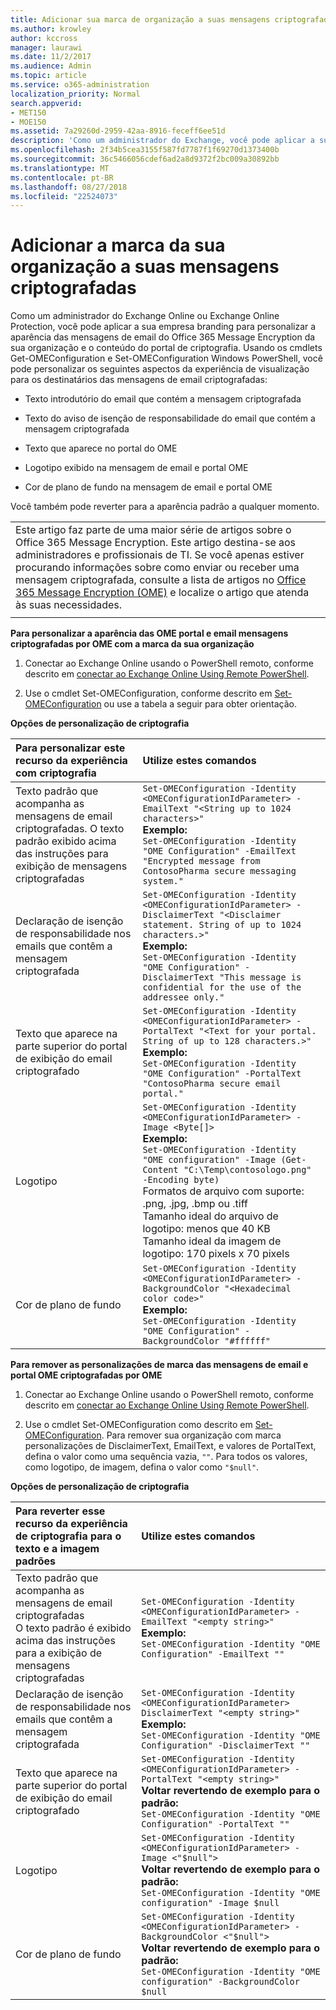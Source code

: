 ```yaml
---
title: Adicionar sua marca de organização a suas mensagens criptografadas
ms.author: krowley
author: kccross
manager: laurawi
ms.date: 11/2/2017
ms.audience: Admin
ms.topic: article
ms.service: o365-administration
localization_priority: Normal
search.appverid:
- MET150
- MOE150
ms.assetid: 7a29260d-2959-42aa-8916-feceff6ee51d
description: 'Como um administrador do Exchange, você pode aplicar a sua organização identidade visual a mensagens de email criptografadas da sua organização e o conteúdo do portal de criptografia. '
ms.openlocfilehash: 2f34b5cea3155f587fd7787f1f69270d1373400b
ms.sourcegitcommit: 36c5466056cdef6ad2a8d9372f2bc009a30892bb
ms.translationtype: MT
ms.contentlocale: pt-BR
ms.lasthandoff: 08/27/2018
ms.locfileid: "22524073"
---
```

# <a name="add-your-organizations-brand-to-your-encrypted-messages"></a>Adicionar a marca da sua organização a suas mensagens criptografadas

Como um administrador do Exchange Online ou Exchange Online Protection, você pode aplicar a sua empresa branding para personalizar a aparência das mensagens de email do Office 365 Message Encryption da sua organização e o conteúdo do portal de criptografia. Usando os cmdlets Get-OMEConfiguration e Set-OMEConfiguration Windows PowerShell, você pode personalizar os seguintes aspectos da experiência de visualização para os destinatários das mensagens de email criptografadas:
  
- Texto introdutório do email que contém a mensagem criptografada
    
- Texto do aviso de isenção de responsabilidade do email que contém a mensagem criptografada
    
- Texto que aparece no portal do OME
    
- Logotipo exibido na mensagem de email e portal OME
    
- Cor de plano de fundo na mensagem de email e portal OME
    
Você também pode reverter para a aparência padrão a qualquer momento.
  
||
|:-----|
|Este artigo faz parte de uma maior série de artigos sobre o Office 365 Message Encryption. Este artigo destina-se aos administradores e profissionais de TI. Se você apenas estiver procurando informações sobre como enviar ou receber uma mensagem criptografada, consulte a lista de artigos no [Office 365 Message Encryption (OME)](ome.md) e localize o artigo que atenda às suas necessidades. |
||
   
**Para personalizar a aparência das OME portal e email mensagens criptografadas por OME com a marca da sua organização**
  
1. Conectar ao Exchange Online usando o PowerShell remoto, conforme descrito em [conectar ao Exchange Online Using Remote PowerShell](http://technet.microsoft.com/en-us/library/jj984289%28v=exchg.150%29.aspx).
    
2. Use o cmdlet Set-OMEConfiguration, conforme descrito em [Set-OMEConfiguration](http://technet.microsoft.com/en-us/3ef0aec0-ce28-411d-abe8-7236f082af1b) ou use a tabela a seguir para obter orientação. 
    
**Opções de personalização de criptografia**

|**Para personalizar este recurso da experiência com criptografia**|**Utilize estes comandos**|
|:-----|:-----|
|Texto padrão que acompanha as mensagens de email criptografadas. O texto padrão exibido acima das instruções para exibição de mensagens criptografadas  <br/> | `Set-OMEConfiguration -Identity <OMEConfigurationIdParameter> -EmailText "<String up to 1024 characters>"` <br/> **Exemplo:** <br/>  `Set-OMEConfiguration -Identity "OME Configuration" -EmailText "Encrypted message from ContosoPharma secure messaging system."`|
|Declaração de isenção de responsabilidade nos emails que contêm a mensagem criptografada  <br/> | `Set-OMEConfiguration -Identity <OMEConfigurationIdParameter> -DisclaimerText "<Disclaimer statement. String of up to 1024 characters.>"` <br/> **Exemplo:** <br/>  `Set-OMEConfiguration -Identity "OME Configuration" -DisclaimerText "This message is confidential for the use of the addressee only."` <br/> |
|Texto que aparece na parte superior do portal de exibição do email criptografado<br/> | `Set-OMEConfiguration -Identity <OMEConfigurationIdParameter> -PortalText "<Text for your portal. String of up to 128 characters.>"` <br/> **Exemplo:** <br/>  `Set-OMEConfiguration -Identity "OME Configuration" -PortalText "ContosoPharma secure email portal."` <br/> |
|Logotipo  <br/> | `Set-OMEConfiguration -Identity <OMEConfigurationIdParameter> -Image <Byte[]>` <br/> **Exemplo:** <br/>  `Set-OMEConfiguration -Identity "OME configuration" -Image (Get-Content "C:\Temp\contosologo.png" -Encoding byte)` <br/> Formatos de arquivo com suporte: .png, .jpg, .bmp ou .tiff  <br/> Tamanho ideal do arquivo de logotipo: menos que 40 KB  <br/> Tamanho ideal da imagem de logotipo: 170 pixels x 70 pixels  <br/> |
|Cor de plano de fundo  <br/> | `Set-OMEConfiguration -Identity <OMEConfigurationIdParameter> -BackgroundColor "<Hexadecimal color code>"` <br/> **Exemplo:** <br/>  `Set-OMEConfiguration -Identity "OME Configuration" -BackgroundColor "#ffffff"` <br/> |
   
**Para remover as personalizações de marca das mensagens de email e portal OME criptografadas por OME**
  
1. Conectar ao Exchange Online usando o PowerShell remoto, conforme descrito em [conectar ao Exchange Online Using Remote PowerShell](http://technet.microsoft.com/library/jj984289%28v=exchg.150%29.aspx).
    
2. Use o cmdlet Set-OMEConfiguration como descrito em [Set-OMEConfiguration](http://technet.microsoft.com/3ef0aec0-ce28-411d-abe8-7236f082af1b). Para remover sua organização com marca personalizações de DisclaimerText, EmailText, e valores de PortalText, defina o valor como uma sequência vazia, `""`. Para todos os valores, como logotipo, de imagem, defina o valor como `"$null"`.
    
**Opções de personalização de criptografia**

**Para reverter esse recurso da experiência de criptografia para o texto e a imagem padrões**|**Utilize estes comandos**|
|:-----|:-----|
|Texto padrão que acompanha as mensagens de email criptografadas  <br/> O texto padrão é exibido acima das instruções para a exibição de mensagens criptografadas  <br/> | `Set-OMEConfiguration -Identity <OMEConfigurationIdParameter> -EmailText "<empty string>"` <br/> **Exemplo:** <br/>  `Set-OMEConfiguration -Identity "OME Configuration" -EmailText ""` <br/> |
|Declaração de isenção de responsabilidade nos emails que contêm a mensagem criptografada  <br/> | `Set-OMEConfiguration -Identity <OMEConfigurationIdParameter> DisclaimerText "<empty string>"` <br/> **Exemplo:** <br/>  `Set-OMEConfiguration -Identity "OME Configuration" -DisclaimerText ""` <br/> |
|Texto que aparece na parte superior do portal de exibição do email criptografado  <br/> | `Set-OMEConfiguration -Identity <OMEConfigurationIdParameter> -PortalText "<empty string>"` <br/> **Voltar revertendo de exemplo para o padrão:** <br/>  `Set-OMEConfiguration -Identity "OME Configuration" -PortalText ""` <br/> |
|Logotipo  <br/> | `Set-OMEConfiguration -Identity <OMEConfigurationIdParameter> -Image <"$null">` <br/> **Voltar revertendo de exemplo para o padrão:** <br/>  `Set-OMEConfiguration -Identity "OME configuration" -Image $null` <br/> |
|Cor de plano de fundo  <br/> | `Set-OMEConfiguration -Identity <OMEConfigurationIdParameter> -BackgroundColor <"$null">` <br/> **Voltar revertendo de exemplo para o padrão:** <br/>  `Set-OMEConfiguration -Identity "OME configuration" -BackgroundColor $null` <br/> |
   


